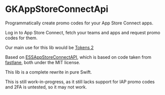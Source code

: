 # GKAppStoreConnectApi
Programmatically create promo codes for your App Store Connect apps.

Log in to App Store Connect, fetch your teams and apps and request promo codes for them.

Our main use for this lib would be [Tokens 2](https://gikken.co/new-tokens)

Based on [ESSAppStoreConnectAPI](https://github.com/eternalstorms/ESSAppStoreConnectAPI), 
which is based on code taken from [fastlane](https://github.com/fastlane/fastlane), both under the MIT license.

This lib is a complete rewrite in pure Swift.

This is still work-in-progress, as it still lacks support for IAP promo codes and 2FA is untested, so it may not work.
